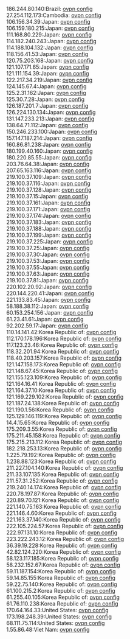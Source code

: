 186.244.80.140:Brazil: [ovpn config](vpn/186_244_80_140.ovpn)  
27.254.112.173:Cambodia: [ovpn config](vpn/27_254_112_173.ovpn)  
106.156.34.39:Japan: [ovpn config](vpn/106_156_34_39.ovpn)  
106.159.180.215:Japan: [ovpn config](vpn/106_159_180_215.ovpn)  
111.168.80.229:Japan: [ovpn config](vpn/111_168_80_229.ovpn)  
114.182.240.243:Japan: [ovpn config](vpn/114_182_240_243.ovpn)  
114.188.104.132:Japan: [ovpn config](vpn/114_188_104_132.ovpn)  
118.156.41.53:Japan: [ovpn config](vpn/118_156_41_53.ovpn)  
120.75.203.168:Japan: [ovpn config](vpn/120_75_203_168.ovpn)  
121.107.171.65:Japan: [ovpn config](vpn/121_107_171_65.ovpn)  
121.111.154.39:Japan: [ovpn config](vpn/121_111_154_39.ovpn)  
122.217.34.219:Japan: [ovpn config](vpn/122_217_34_219.ovpn)  
124.145.67.4:Japan: [ovpn config](vpn/124_145_67_4.ovpn)  
125.2.31.162:Japan: [ovpn config](vpn/125_2_31_162.ovpn)  
125.30.7.28:Japan: [ovpn config](vpn/125_30_7_28.ovpn)  
126.187.201.7:Japan: [ovpn config](vpn/126_187_201_7.ovpn)  
126.224.130.134:Japan: [ovpn config](vpn/126_224_130_134.ovpn)  
131.147.233.213:Japan: [ovpn config](vpn/131_147_233_213.ovpn)  
138.64.71.112:Japan: [ovpn config](vpn/138_64_71_112.ovpn)  
150.246.233.100:Japan: [ovpn config](vpn/150_246_233_100.ovpn)  
157.147.187.214:Japan: [ovpn config](vpn/157_147_187_214.ovpn)  
160.86.81.238:Japan: [ovpn config](vpn/160_86_81_238.ovpn)  
180.199.40.160:Japan: [ovpn config](vpn/180_199_40_160.ovpn)  
180.220.85.55:Japan: [ovpn config](vpn/180_220_85_55.ovpn)  
203.76.64.38:Japan: [ovpn config](vpn/203_76_64_38.ovpn)  
207.65.163.116:Japan: [ovpn config](vpn/207_65_163_116.ovpn)  
219.100.37.109:Japan: [ovpn config](vpn/219_100_37_109.ovpn)  
219.100.37.116:Japan: [ovpn config](vpn/219_100_37_116.ovpn)  
219.100.37.128:Japan: [ovpn config](vpn/219_100_37_128.ovpn)  
219.100.37.15:Japan: [ovpn config](vpn/219_100_37_15.ovpn)  
219.100.37.161:Japan: [ovpn config](vpn/219_100_37_161.ovpn)  
219.100.37.171:Japan: [ovpn config](vpn/219_100_37_171.ovpn)  
219.100.37.174:Japan: [ovpn config](vpn/219_100_37_174.ovpn)  
219.100.37.183:Japan: [ovpn config](vpn/219_100_37_183.ovpn)  
219.100.37.188:Japan: [ovpn config](vpn/219_100_37_188.ovpn)  
219.100.37.199:Japan: [ovpn config](vpn/219_100_37_199.ovpn)  
219.100.37.225:Japan: [ovpn config](vpn/219_100_37_225.ovpn)  
219.100.37.25:Japan: [ovpn config](vpn/219_100_37_25.ovpn)  
219.100.37.30:Japan: [ovpn config](vpn/219_100_37_30.ovpn)  
219.100.37.53:Japan: [ovpn config](vpn/219_100_37_53.ovpn)  
219.100.37.55:Japan: [ovpn config](vpn/219_100_37_55.ovpn)  
219.100.37.63:Japan: [ovpn config](vpn/219_100_37_63.ovpn)  
219.100.37.81:Japan: [ovpn config](vpn/219_100_37_81.ovpn)  
220.102.20.92:Japan: [ovpn config](vpn/220_102_20_92.ovpn)  
220.144.220.41:Japan: [ovpn config](vpn/220_144_220_41.ovpn)  
221.133.83.45:Japan: [ovpn config](vpn/221_133_83_45.ovpn)  
58.188.38.112:Japan: [ovpn config](vpn/58_188_38_112.ovpn)  
60.153.254.156:Japan: [ovpn config](vpn/60_153_254_156.ovpn)  
61.23.41.61:Japan: [ovpn config](vpn/61_23_41_61.ovpn)  
92.202.59.17:Japan: [ovpn config](vpn/92_202_59_17.ovpn)  
110.14.141.42:Korea Republic of: [ovpn config](vpn/110_14_141_42.ovpn)  
112.170.178.196:Korea Republic of: [ovpn config](vpn/112_170_178_196.ovpn)  
117.123.23.46:Korea Republic of: [ovpn config](vpn/117_123_23_46.ovpn)  
118.32.201.94:Korea Republic of: [ovpn config](vpn/118_32_201_94.ovpn)  
118.40.203.157:Korea Republic of: [ovpn config](vpn/118_40_203_157.ovpn)  
121.147.158.173:Korea Republic of: [ovpn config](vpn/121_147_158_173.ovpn)  
121.148.67.45:Korea Republic of: [ovpn config](vpn/121_148_67_45.ovpn)  
121.155.123.109:Korea Republic of: [ovpn config](vpn/121_155_123_109.ovpn)  
121.164.16.41:Korea Republic of: [ovpn config](vpn/121_164_16_41.ovpn)  
121.164.37.10:Korea Republic of: [ovpn config](vpn/121_164_37_10.ovpn)  
121.169.229.102:Korea Republic of: [ovpn config](vpn/121_169_229_102.ovpn)  
121.187.24.138:Korea Republic of: [ovpn config](vpn/121_187_24_138.ovpn)  
121.190.1.56:Korea Republic of: [ovpn config](vpn/121_190_1_56.ovpn)  
125.129.146.119:Korea Republic of: [ovpn config](vpn/125_129_146_119.ovpn)  
14.4.15.65:Korea Republic of: [ovpn config](vpn/14_4_15_65.ovpn)  
175.209.3.55:Korea Republic of: [ovpn config](vpn/175_209_3_55.ovpn)  
175.211.45.158:Korea Republic of: [ovpn config](vpn/175_211_45_158.ovpn)  
175.215.213.112:Korea Republic of: [ovpn config](vpn/175_215_213_112.ovpn)  
182.218.253.13:Korea Republic of: [ovpn config](vpn/182_218_253_13.ovpn)  
1.225.79.192:Korea Republic of: [ovpn config](vpn/1_225_79_192.ovpn)  
1.238.88.123:Korea Republic of: [ovpn config](vpn/1_238_88_123.ovpn)  
211.227.104.140:Korea Republic of: [ovpn config](vpn/211_227_104_140.ovpn)  
211.33.107.135:Korea Republic of: [ovpn config](vpn/211_33_107_135.ovpn)  
211.57.31.252:Korea Republic of: [ovpn config](vpn/211_57_31_252.ovpn)  
219.240.14.174:Korea Republic of: [ovpn config](vpn/219_240_14_174.ovpn)  
220.78.197.87:Korea Republic of: [ovpn config](vpn/220_78_197_87.ovpn)  
220.89.70.121:Korea Republic of: [ovpn config](vpn/220_89_70_121.ovpn)  
221.140.75.163:Korea Republic of: [ovpn config](vpn/221_140_75_163.ovpn)  
221.146.4.60:Korea Republic of: [ovpn config](vpn/221_146_4_60.ovpn)  
221.163.37.140:Korea Republic of: [ovpn config](vpn/221_163_37_140.ovpn)  
222.105.224.57:Korea Republic of: [ovpn config](vpn/222_105_224_57.ovpn)  
222.97.131.10:Korea Republic of: [ovpn config](vpn/222_97_131_10.ovpn)  
223.222.243.12:Korea Republic of: [ovpn config](vpn/223_222_243_12.ovpn)  
36.39.19.228:Korea Republic of: [ovpn config](vpn/36_39_19_228.ovpn)  
42.82.124.220:Korea Republic of: [ovpn config](vpn/42_82_124_220.ovpn)  
58.123.117.185:Korea Republic of: [ovpn config](vpn/58_123_117_185.ovpn)  
58.232.152.67:Korea Republic of: [ovpn config](vpn/58_232_152_67.ovpn)  
59.11.187.154:Korea Republic of: [ovpn config](vpn/59_11_187_154.ovpn)  
59.14.85.155:Korea Republic of: [ovpn config](vpn/59_14_85_155.ovpn)  
59.22.75.140:Korea Republic of: [ovpn config](vpn/59_22_75_140.ovpn)  
61.100.215.2:Korea Republic of: [ovpn config](vpn/61_100_215_2.ovpn)  
61.255.40.105:Korea Republic of: [ovpn config](vpn/61_255_40_105.ovpn)  
61.76.110.238:Korea Republic of: [ovpn config](vpn/61_76_110_238.ovpn)  
170.64.164.33:United States: [ovpn config](vpn/170_64_164_33.ovpn)  
173.198.248.39:United States: [ovpn config](vpn/173_198_248_39.ovpn)  
68.111.75.114:United States: [ovpn config](vpn/68_111_75_114.ovpn)  
1.55.86.48:Viet Nam: [ovpn config](vpn/1_55_86_48.ovpn)  
